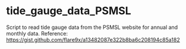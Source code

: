 # tide_gauge_data_PSMSL
 Script to read tide gauge data from the PSMSL website for annual and monthly data. 
 Reference:  https://gist.github.com/flare9x/a13482087e322b8ba6c208194c85a182
 
